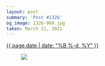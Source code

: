 ```yaml
---
layout: post
summary: 'Post #1326'
og_image: 1326-960.jpg
taken: March 21, 2021
---
```


<div class="post">
 <time>
  <a href="/1326">
   {{ page.date | date: "%B %-d, %Y" }}
  </a>
 </time>
 <a href="/1326">
  <figure data-taken="3/21/2021">
   <img sizes="(min-width: 700px) 50vw, calc(100vw - 2rem)" src="{{ site.assets_url }}/1326-480.jpg" srcset="{{ site.assets_url }}/1326-240.jpg 240w, {{ site.assets_url }}/1326-480.jpg 480w, {{ site.assets_url }}/1326-720.jpg 720w, {{ site.assets_url }}/1326-960.jpg 960w"/>
  </figure>
 </a>
</div>
